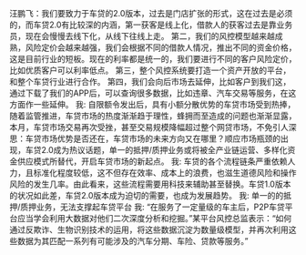 
汪鹏飞：我们要致力于车贷的2.0版本，过去是门店扩张的形式，这在过去是必须的，而车贷2.0有比较深的内涵，第一获客是线上化，借款人的获客过去是靠业务员，现在会慢慢去线下化，从线下往线上走。
第二，我们的风控模型越来越成熟，风险定价会越来越强，我们会根据不同的借款人情况，推出不同的资金价格，这是目前行业的短板。现在的利率都是统一的，我们要进行不同的客户风险定价，比如优质客户可以利率低点。
第三，整个风控系统要打造一个资产开放的平台，和整个车贷行业进行合作。
第四，我们会向后市场去延伸，比如客户到我们这，通过下载了我们的APP后，可以查询很多数据，比如违章、汽车交易等服务，在这方面作一些延伸。
我:
自限额令发出后，具有小额分散优势的车贷市场受到热捧，随着监管推进，车贷市场的热度渐渐趋于理性，蜂拥而至造成的问题也渐渐显露，本月，车贷市场交易再次受挫，甚至交易规模降幅超过整个网贷市场，不免引人深思：车贷市场优势是否还在，车贷市场的未来方向又在哪里？顺应市场瓶颈的出现，车贷2.0成为热议话题，单一的抵押/质押业务或将被全产业链运营、多样化资金供应模式所替代，开启车贷市场的新起点。
我:
车贷的各个流程链条严重依赖人力，且标准化程度较低，这不但存在效率、成本上的浪费，也滋生道德风险和操作风险的发生几率。由此看来，这些流程需要用科技来辅助甚至替换。车贷1.0版本的状况如此差，车贷2.0版本成为迫切的需要，也成为发展趋势。
我:
单一的的抵押/质押业务，无法支撑起车贷平台
我:
“在服务了一定量级的车主后，P2P车贷平台应当学会利用大数据对他们二次深度分析和挖掘。”某平台风控总监表示：“如何通过反欺诈、生物识别技术的运用，将这些数据沉淀为数量级模型，并再次利用这些数据为其匹配一系列有可能涉及的汽车分期、车险、贷款等服务。”
